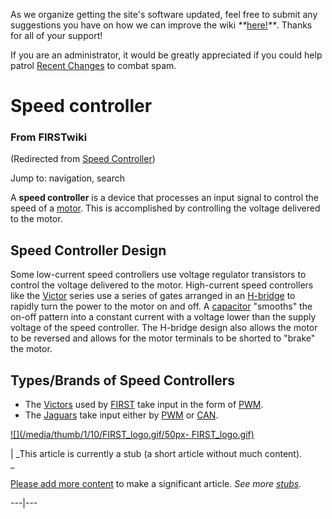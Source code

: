 As we organize getting the site's software updated, feel free to submit any
suggestions you have on how we can improve the wiki
_**_[here!](/index.php/User:Hallry/Suggestions "User:Hallry/Suggestions"
)_**_. Thanks for all of your support!

If you are an administrator, it would be greatly appreciated if you could help
patrol [Recent Changes](/index.php/Special:Recentchanges
"Special:Recentchanges" ) to combat spam.

# Speed controller

### From FIRSTwiki

(Redirected from [Speed
Controller](/index.php?title=Speed_Controller&redirect=no "Speed Controller"
))

Jump to: navigation, search

A **speed controller** is a device that processes an input signal to control
the speed of a [motor](/index.php/Motor "Motor" ). This is accomplished by
controlling the voltage delivered to the motor.


## Speed Controller Design

Some low-current speed controllers use voltage regulator transistors to
control the voltage delivered to the motor. High-current speed controllers
like the [Victor](/index.php/Victor "Victor" ) series use a series of gates
arranged in an [H-bridge](/index.php?title=H-bridge&action=edit "H-bridge" )
to rapidly turn the power to the motor on and off. A
[capacitor](/index.php?title=Capacitor&action=edit "Capacitor" ) "smooths" the
on-off pattern into a constant current with a voltage lower than the supply
voltage of the speed controller. The H-bridge design also allows the motor to
be reversed and allows for the motor terminals to be shorted to "brake" the
motor.


## Types/Brands of Speed Controllers

  * The [Victors](/index.php/Victor "Victor" ) used by [FIRST](/index.php/FIRST "FIRST" ) take input in the form of [PWM](/index.php/PWM "PWM" ). 
  * The [Jaguars](/index.php/Jaguar "Jaguar" ) take input either by [PWM](/index.php/PWM "PWM" ) or [CAN](/index.php?title=CAN&action=edit "CAN" ). 

[![](/media/thumb/1/10/FIRST_logo.gif/50px-
FIRST_logo.gif)](/index.php/Image:FIRST_logo.gif "" )

|  _This article is currently a stub (a short article without much content).  
_

[Please add more
content](http://www.firstwiki.net/index.php?title=Speed_controller&action=edit
"http://www.firstwiki.net/index.php?title=Speed_controller&action=edit" ) to
make a significant article. _See more [stubs](/index.php/Special:Shortpages
"Special:Shortpages" )._  
  
---|---  
  
